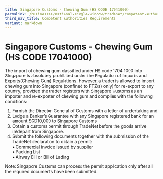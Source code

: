 ```yaml
---
title: Singapore Customs - Chewing Gum (HS CODE 17041000)
permalink: /businesses/national-single-window/tradenet/competent-authorities-requirements/chewing-gum/
third_nav_title: Competent Authorities Requirements
variant: markdown
---
```

# Singapore Customs - Chewing Gum (HS CODE 17041000)

The import of chewing gum classified under HS code 1704 1000 into Singapore is absolutely prohibited under the Regulation of Imports and Exports(Chewing Gum) Regulations. However, a trader is allowed to import chewing gum into Singapore (confined to FTZ(s) only) for re-export to any country, provided the trader registers with Singapore Customs as an importer and re-exporter of chewing gum and complies with the following conditions:

1.  Furnish the Director-General of Customs with a letter of undertaking and
2.  Lodge a Banker’s Guarantee with any Singapore registered bank for an amount SGD10,000 to Singapore Customs
3.  Obtain a customs permit through TradeNet before the goods arrive in/depart from Singapore.
4.  Submit the following documents together with the submission of the TradeNet declaration to obtain a permit:<br>
•	Commercial invoice issued by supplier<br>
•	Packing List<br>
•	Airway Bill or Bill of Lading<br>

Note: Singapore Customs can process the permit application only after all the required documents have been submitted. 